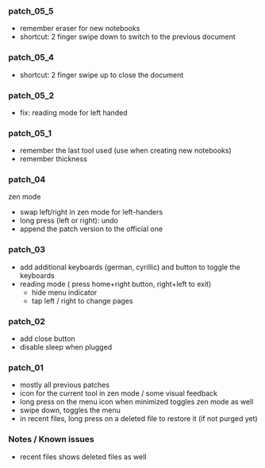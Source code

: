 ### patch_05_5
- remember eraser for new notebooks
- shortcut: 2 finger swipe down to switch to the previous document

### patch_05_4
- shortcut: 2 finger swipe up to close the document

### patch_05_2
- fix: reading mode for left handed

### patch_05_1
- remember the last tool used (use when creating new notebooks)
- remember thickness

### patch_04
zen mode
- swap left/right in zen mode for left-handers
- long press (left or right): undo
- append the patch version to the official one

### patch_03
- add additional keyboards (german, cyrillic) and button to toggle the keyboards
- reading mode ( press home+right button, right+left to exit)
    - hide menu  indicator
    - tap left / right to change pages

### patch_02
- add close button
- disable sleep when plugged

### patch_01
- mostly all previous patches
- icon for the current tool in zen mode / some visual feedback
- long press on the menu icon when minimized toggles zen mode as well
- swipe down, toggles the menu
- in recent files, long press on a deleted file to restore it (if not purged yet)


### Notes / Known issues
- recent files shows deleted files as well
